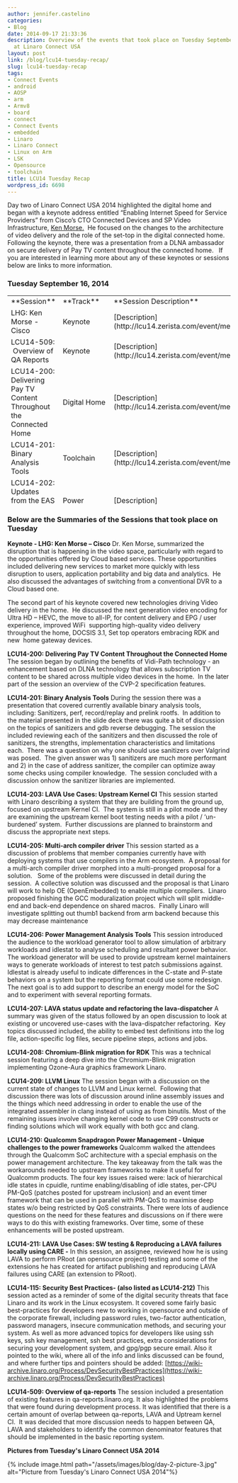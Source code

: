```yaml
---
author: jennifer.castelino
categories:
- Blog
date: 2014-09-17 21:33:36
description: Overview of the events that took place on Tuesday September 16, 2014
  at Linaro Connect USA
layout: post
link: /blog/lcu14-tuesday-recap/
slug: lcu14-tuesday-recap
tags:
- Connect Events
- android
- AOSP
- arm
- Armv8
- board
- connect
- Connect Events
- embedded
- Linaro
- Linaro Connect
- Linux on Arm
- LSK
- Opensource
- toolchain
title: LCU14 Tuesday Recap
wordpress_id: 6698
---
```


Day two of Linaro Connect USA 2014 highlighted the digital home and began with a keynote address entitled “Enabling Internet Speed for Service Providers” from Cisco’s CTO Connected Devices and SP Video Infrastructure, [Ken Morse.](https://connect.linaro.org/lcu14/)  He focused on the changes to the architecture of video delivery and the role of the set-top in the digital connected home. Following the keynote, there was a presentation from a DLNA ambassador on secure delivery of Pay TV content throughout the connected home.   If you are interested in learning more about any of these keynotes or sessions below are links to more information.

### **Tuesday September 16, 2014**

<table width="1043" style="height: 473px;"  class="table responsive-table">
<tbody >
<tr >

<td width="35%" markdown="1" >
**Session**
</td>

<td width="13%" markdown="1" >
**Track**
</td>

<td width="13%" markdown="1" >
**Session Description**
</td>

<td width="13%" markdown="1" >
**YouTube Video**
</td>

<td width="13%" markdown="1" >
**Presentation**
</td>

<td width="13%" >**Video (Linaro Server)**
</td>
</tr>
<tr >

<td markdown="1">
LHG: Ken Morse - Cisco
</td>

<td markdown="1">
Keynote
</td>

<td markdown="1">
[Description](http://lcu14.zerista.com/event/member/137723)
</td>

<td markdown="1">
[Video](https://www.youtube.com/watch?v=RM4deFVB3N0&list=UUIVqQKxCyQLJS6xvSmfndLA)
</td>

<td markdown="1">
Available soon
</td>

<td markdown="1">
[Link](http://people.linaro.org/linaro-connect/lcu14/videos/09-16-Tuesday/LCU14%20-%20LHG%20Keynote%201.mp4)
</td>
</tr>
<tr >

<td markdown="1">
LCU14-509:  Overview of QA Reports
</td>

<td markdown="1">
Keynote
</td>

<td markdown="1">
[Description](http://lcu14.zerista.com/event/member/137797)
</td>

<td markdown="1">
[Video](https://www.youtube.com/watch?v=D-1hkuroiYQ&list=UUIVqQKxCyQLJS6xvSmfndLA)
</td>

<td markdown="1">
[Link to Presentation](http://www.slideshare.net/linaroorg/lcu14-509-overview-of-qa-reports)
</td>

<td markdown="1">
[Link](http://people.linaro.org/linaro-connect/lcu14/videos/09-16-Tuesday/LCU14-509-%20Overview%20of%20qa-reports.mp4)
</td>
</tr>
<tr >

<td markdown="1">
LCU14-200: Delivering Pay TV Content Throughout the Connected Home
</td>

<td markdown="1">
Digital Home
</td>

<td markdown="1">
[Description](http://lcu14.zerista.com/event/member/137725)
</td>

<td markdown="1">
[Video](https://www.youtube.com/watch?v=DPFsEmkAW_g&list=UUIVqQKxCyQLJS6xvSmfndLA)
</td>

<td markdown="1">
Available soon
</td>

<td markdown="1">
[Link](http://people.linaro.org/linaro-connect/lcu14/videos/09-16-Tuesday/LCU14-200-%20Delivering%20Pay%20TV%20Content%20Throughout%20the%20Connected%20Home.mp4)
</td>
</tr>
<tr >

<td markdown="1">
LCU14-201: Binary Analysis Tools
</td>

<td markdown="1">
Toolchain
</td>

<td markdown="1">
[Description](http://lcu14.zerista.com/event/member/137726)
</td>

<td markdown="1">
[Video](https://www.youtube.com/watch?v=QIu601HYwSA&list=UUIVqQKxCyQLJS6xvSmfndLA)
</td>

<td markdown="1">
[Link to Presentation](http://www.slideshare.net/linaroorg/lcu14-201-binary-analysis-tools)
</td>

<td markdown="1">
[Link](http://people.linaro.org/linaro-connect/lcu14/videos/09-16-Tuesday/LCU14-201-%20Binary%20Analysis%20Tools.mp4)
</td>
</tr>
<tr >

<td markdown="1">
LCU14-202: Updates from the EAS workshop at Kernel summit
</td>

<td markdown="1">
Power Management
</td>

<td markdown="1">
[Description](http://lcu14.zerista.com/event/member/137727)
</td>

<td markdown="1">
Not Available
</td>

<td markdown="1">
Available soon
</td>

<td markdown="1">
Not Available
</td>
</tr>
<tr >

<td markdown="1">
LCU14-203: LAVA Use Cases: Upstream Kernel CI
</td>

<td markdown="1">
LAVA
</td>

<td markdown="1">
[Description](http://lcu14.zerista.com/event/member/137728)
</td>

<td markdown="1">
[Video](https://www.youtube.com/watch?v=VcJziUPtknI&list=UUIVqQKxCyQLJS6xvSmfndLA)
</td>

<td markdown="1">
[Link to Presentation](http://www.slideshare.net/linaroorg/lcu14-203-lava-use-cases-upstream-kernel-ci)
</td>

<td markdown="1">
[Link](http://people.linaro.org/linaro-connect/lcu14/videos/09-16-Tuesday/LCU14-203-%20LAVA%20Use%20Cases-%20Upstream%20Kernel%20CI.mp4)
</td>
</tr>
<tr >

<td markdown="1">

</td>

<td markdown="1">

</td>

<td markdown="1">

</td>

<td markdown="1">

</td>

<td markdown="1">

</td>

<td markdown="1">

</td>
</tr>
<tr >

<td markdown="1">
LCU14-205: Multi-arch compiler driver
</td>

<td markdown="1">
Toolchain
</td>

<td markdown="1">
[Description](http://lcu14.zerista.com/event/member/137731)
</td>

<td markdown="1">
[Video](https://www.youtube.com/watch?v=a1bA7uoR54o&list=UUIVqQKxCyQLJS6xvSmfndLA)
</td>

<td markdown="1">
[Link to Presentation](http://www.slideshare.net/linaroorg/lcu14-205-multiarch-compiler-driver)
</td>

<td markdown="1">
[Link](http://people.linaro.org/linaro-connect/lcu14/videos/09-16-Tuesday/LCU14-205-%20Multi-arch%20compiler%20driver.mp4)
</td>
</tr>
<tr >

<td markdown="1">
LCU14-206: Power Management Analysis Tools
</td>

<td markdown="1">
Power Management
</td>

<td markdown="1">
[Description](http://lcu14.zerista.com/event/member/137732)
</td>

<td markdown="1">
[Video](https://www.youtube.com/watch?v=83KNt2Ibxxg&list=UUIVqQKxCyQLJS6xvSmfndLA)
</td>

<td markdown="1">
[Link to Presentation](http://www.slideshare.net/linaroorg/lcu14-206-tools-to-analyse-scheduling-behaviour-and-its-impact-on-power-management)
</td>

<td markdown="1">
[Link](http://people.linaro.org/linaro-connect/lcu14/videos/09-16-Tuesday/LCU14-206-%20Power%20Management%20Analysis%20Tools.mp4)
</td>
</tr>
<tr >

<td markdown="1">
LCU14-207: LAVA status update and refactoring the lava-dispatcher
</td>

<td markdown="1">
LAVA
</td>

<td markdown="1">
[Description](http://lcu14.zerista.com/event/member/137733)
</td>

<td markdown="1">
[Video](https://www.youtube.com/watch?v=dYKxmSz4-Bo&list=UUIVqQKxCyQLJS6xvSmfndLA)
</td>

<td markdown="1">
[Link to Presentation](http://www.slideshare.net/linaroorg/lcu14-207-refactoring-the-lavadispatcher)
</td>

<td markdown="1">
[Link](http://people.linaro.org/linaro-connect/lcu14/videos/09-16-Tuesday/LCU14-207-%20LAVA%20status%20update%20and%20refactoring%20the%20lava-dispatcher.mp4)
</td>
</tr>
<tr >

<td markdown="1">
LCU14-208: Chromium-Blink migration for RDK
</td>

<td markdown="1">
Digital Home
</td>

<td markdown="1">
[Description](http://lcu14.zerista.com/event/member/137734)
</td>

<td markdown="1">
[Video](https://www.youtube.com/watch?v=8crF6f1JAG8&list=UUIVqQKxCyQLJS6xvSmfndLA)
</td>

<td markdown="1">
[Link to Presentation](http://www.slideshare.net/linaroorg/lcu14-208-chromiumblink-migration-for-rdk-39155555)
</td>

<td markdown="1">
[Link](http://people.linaro.org/linaro-connect/lcu14/videos/09-16-Tuesday/LCU14-208-%20Chromium-Blink%20migration%20for%20RDK.mp4)
</td>
</tr>
<tr >

<td markdown="1">
LCU14-209: LLVM Linux
</td>

<td markdown="1">
Toolchain
</td>

<td markdown="1">
[Description](http://lcu14.zerista.com/event/member/137735)
</td>

<td markdown="1">
[Video](https://www.youtube.com/watch?v=gcVQxjb6iQ4&list=UUIVqQKxCyQLJS6xvSmfndLA)
</td>

<td markdown="1">
[Link to Presentation](http://www.slideshare.net/linaroorg/lcu14-209-llvm-linux-39165110)
</td>

<td markdown="1">
[Link](http://people.linaro.org/linaro-connect/lcu14/videos/09-16-Tuesday/LCU14-209-%2520LLVM%2520Linux.mp4)
</td>
</tr>
<tr >

<td markdown="1">
LCU14-210: Qualcomm Snapdragon Power Management – Unique challenges to the power frameworks
</td>

<td markdown="1">
Power Management
</td>

<td markdown="1">
[Description](http://lcu14.zerista.com/event/member/137736)
</td>

<td markdown="1">
Not Available
</td>

<td markdown="1">
[Link to Presentation](http://www.slideshare.net/linaroorg/lcu14-210-qualcomm-snapdragon-power-management-unique-challenges-for-power-frameworks)
</td>

<td markdown="1">
Not Available
</td>
</tr>
<tr >

<td markdown="1">
LCU14-211: LAVA Use Cases: SW testing & Reproducing a LAVA failures locally using CARE
</td>

<td markdown="1">
LAVA
</td>

<td markdown="1">
[Description](http://lcu14.zerista.com/event/member/137737)
</td>

<td markdown="1">
Not Available
</td>

<td markdown="1">
[Link to Presentation](http://www.slideshare.net/linaroorg/lcu14-211-lava-use-cases-sw-testing-reproducing-a-lava-failures-locally-using-care)
</td>

<td markdown="1">
Not Available
</td>
</tr>
<tr >

<td markdown="1">
LCU14-115: Security Best Practices
</td>

<td markdown="1">
Training
</td>

<td markdown="1">
[Description](http://lcu14.zerista.com/event/member/137719)
</td>

<td markdown="1">
[Video](https://www.youtube.com/watch?v=HuC_yiK73Iw&list=UUIVqQKxCyQLJS6xvSmfndLA)
</td>

<td markdown="1">
[Link to Presentation](http://www.slideshare.net/linaroorg/lcu14-115-security-best-practices)
</td>

<td markdown="1">
[Link](http://people.linaro.org/linaro-connect/lcu14/videos/09-16-Tuesday/LCU14-115-%2520Security%2520Best%2520Practices.mp4)
</td>
</tr>
</tbody>
</table>


### **Below are the Summaries of the Sessions that took place on Tuesday**


**Keynote - LHG: Ken Morse – Cisco** Dr. Ken Morse, summarized the disruption that is happening in the video space, particularly with regard to the opportunities offered by Cloud based services. These opportunities included delivering new services to market more quickly with less disruption to users, application portability and big data and analytics.  He also discussed the advantages of switching from a conventional DVR to a Cloud based one.

The second part of his keynote covered new technologies driving Video delivery in the home.  He discussed the next generation video encoding for Ultra HD – HEVC, the move to all-IP, for content delivery and EPG / user experience, improved WiFi  supporting high-quality video delivery throughout the home, DOCSIS 3.1, Set top operators embracing RDK and new  home gateway devices.

**LCU14-200: Delivering Pay TV Content Throughout the Connected Home** The session began by outlining the benefits of Vidi-Path technology - an enhancement based on DLNA technology that allows subscription TV content to be shared across multiple video devices in the home.  In the later part of the session an overview of the CVP-2 specification features.

**LCU14-201: Binary Analysis Tools** During the session there was a presentation that covered currently available binary analysis tools, including: Sanitizers, perf, record/replay and prelink rootfs.  In addition to the material presented in the slide deck there was quite a bit of discussion on the topics of sanitizers and gdb reverse debugging. The session the included reviewing each of the sanitizers and then discussed the role of sanitizers, the strengths, implementation characteristics and limitations each.  There was a question on why one should use sanitizers over Valgrind was posed.  The given answer was 1) sanitizers are much more performant and 2) in the case of address sanitizer, the compiler can optimize away some checks using compiler knowledge.  The session concluded with a discussion onhow the sanitizer libraries are implemented.

**LCU14-203: LAVA Use Cases: Upstream Kernel CI** This session started with Linaro describing a system that they are building from the ground up, focused on upstream Kernel CI.  The system is still in a pilot mode and they are examining the upstream kernel boot testing needs with a pilot / ‘un-burdened’ system.  Further discussions are planned to brainstorm and discuss the appropriate next steps.

**LCU14-205: Multi-arch compiler driver** This session started as a discussion of problems that member companies currently have with deploying systems that use compilers in the Arm ecosystem.  A proposal for a multi-arch compiler driver morphed into a multi-pronged proposal for a solution.   Some of the problems were discussed in detail during the session.  A collective solution was discussed and the proposal is that Linaro will work to help OE (OpenEmbedded) to enable multiple compilers.  Linaro proposed finishing the GCC moduralization project which will split middle-end and back-end dependence on shared macros.  Finally Linaro will investigate splitting out thumb1 backend from arm backend because this may decrease maintenance

**LCU14-206: Power Management Analysis Tools** This session introduced the audience to the workload generator tool to allow simulation of arbitrary workloads and idlestat to analyse scheduling and resultant power behavior. The workload generator will be used to provide upstream kernel maintainers ways to generate workloads of interest to test patch submissions against. Idlestat is already useful to indicate differences in the C-state and P-state behaviors on a system but the reporting format could use some redesign. The next goal is to add support to describe an energy model for the SoC and to experiment with several reporting formats.

**LCU14-207: LAVA status update and refactoring the lava-dispatcher** A summary was given of the status followed by an open discussion to look at existing or uncovered use-cases with the lava-dispatcher refactoring.  Key topics discussed included, the ability to embed test definitions into the log file, action-specific log files, secure pipeline steps, actions and jobs.

**LCU14-208: Chromium-Blink migration for RDK** This was a technical session featuring a deep dive into the Chromium-Blink migration implementing Ozone-Aura graphics framework Linaro.

**LCU14-209: LLVM Linux** The session began with a discussion on the current state of changes to LLVM and Linux kernel.  Following that discussion there was lots of discussion around inline assembly issues and the things which need addressing in order to enable the use of the integrated assembler in clang instead of using as from binutils. Most of the remaining issues involve changing kernel code to use C99 constructs or finding solutions which will work equally with both gcc and clang.

**LCU14-210: Qualcomm Snapdragon Power Management - Unique challenges to the power frameworks** Qualcomm walked the attendees through the Qualcomm SoC architecture with a special emphasis on the power management architecture. The key takeaway from the talk was the workarounds needed to upstream frameworks to make it useful for Qualcomm products. The four key issues raised were: lack of hierarchical idle states in cpuidle, runtime enabling/disabling of idle states, per-CPU PM-QoS (patches posted for upstream inclusion) and an event timer framework that can be used in parallel with PM-QoS to maximise deep states w/o being restricted by QoS constraints. There were lots of audience questions on the need for these features and discussions on if there were ways to do this with existing frameworks. Over time, some of these enhancements will be posted upstream.

**LCU14-211: LAVA Use Cases: SW testing & Reproducing a LAVA failures locally using CARE -** In this session, an assignee, reviewed how he is using LAVA to perform PRoot (an opensource project) testing and some of the extensions he has created for artifact publishing and reproducing LAVA failures using CARE (an extension to PRoot).

**LCU14-115: Security Best Practices- (also listed as LCU14-212)** This session acted as a reminder of some of the digital security threats that face Linaro and its work in the Linux ecosystem. It covered some fairly basic best-practices for developers new to working in opensource and outside of the corporate firewall, including password rules, two-factor authentication, password managers, insecure communication methods, and securing your system. As well as more advanced topics for developers like using ssh keys, ssh key management, ssh best practices, extra considerations for securing your development system, and gpg/pgp secure email. Also it pointed to the wiki, where all of the info and links discussed can be found, and where further tips and pointers should be added: [https://wiki-archive.linaro.org/Process/DevSecurityBestPractices](https://wiki-archive.linaro.org/Process/DevSecurityBestPractices)

**LCU14-509: Overview of qa-reports** The session included a presentation of existing features in qa-reports.linaro.org. It also highlighted the problems that were found during development process. It was identified that there is a certain amount of overlap between qa-reports, LAVA and Uptream kernel CI.  It was decided that more discussion needs to happen between QA, LAVA and stakeholders to identify the common denominator features that should be implemented in the basic reporting system.

**Pictures from Tuesday's Linaro Connect USA 2014**

{% include image.html path="/assets/images/blog/day-2-picture-3.jpg" alt="Picture from Tuesday's Linaro Connect USA 2014"%}
